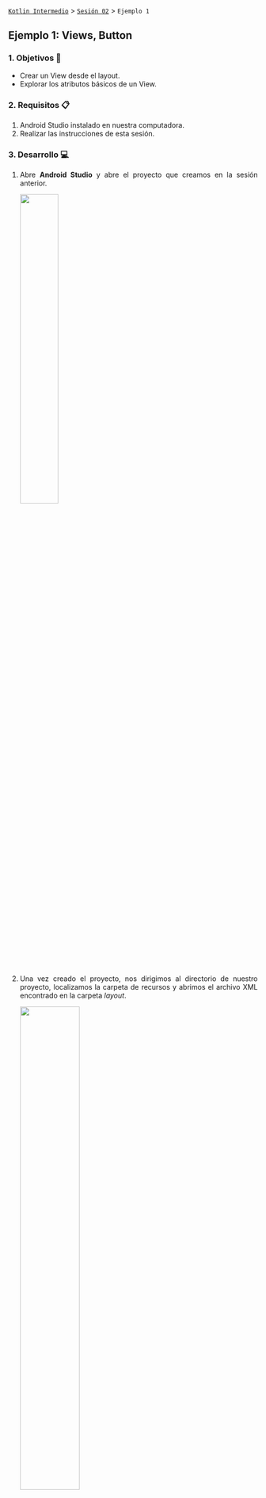 [`Kotlin Intermedio`](../../Readme.md) > [`Sesión 02`](../Readme.md) > `Ejemplo 1`

## Ejemplo 1: Views, Button

<div style="text-align: justify;">

### 1. Objetivos :dart:

- Crear un View desde el layout.
- Explorar los atributos básicos de un View.

### 2. Requisitos :clipboard:

1. Android Studio instalado en nuestra computadora.
2. Realizar las instrucciones de esta sesión.

### 3. Desarrollo :computer:

1. Abre __Android Studio__ y abre el proyecto que creamos en la sesión anterior.

   <img src="images/0.png" width="40%">

2. Una vez creado el proyecto, nos dirigimos al directorio de nuestro proyecto, localizamos la carpeta de recursos y abrimos el archivo XML encontrado en la carpeta _layout_.

   <img src="images/1.png" width="50%">
   
3. Se abrirá una nueva pestaña con una ventana que muestra el diseño de la pantalla principal. Esta es una interpretación gráfica del código XML que se encuentra en nuestro archivo, y por supuesto podemos visualizarlo en Android Studio. Las formas de visualizar este archivo son por código, diseño, o mixto, y se muestran en el siguiente gif:

      <img src="images/layout_modes.gif" width="85%">
     
4. Ahora vamos a explorar un poco las herramientas que la IDE nos brinda para este tipo de archivos:

      <img src="images/2.png" width="50%">

   * ![#FF0000](https://via.placeholder.com/15/ff0000/000000?text=+): La barra vertical izquierda contiene __Palette__, que nos muestra una serie de Views para insertar en el layout y __Component tree__, que muestra la estructura de nuestro layout. 
   * ![#FFFF00](https://via.placeholder.com/15/ffff00/000000?text=+): En la barra superior vertical tenemos opciones para mostrar el diseño con su _blueprint_, opciones para colocar el diseño en formato vertical/horizontal, seleccionar la resolución de la pantalla mediante móviles predefinidos o con medidas personalizadas, la API de android, entre otras cosas. 
   * ![#0000FF](https://via.placeholder.com/15/0000ff/000000?text=+):En la barra lateral derecha está la opción ___attributes___, que despliega los atributos de un _View_ seleccionado con el cursor.
   * ![#00FF00](https://via.placeholder.com/15/00ff00/000000?text=+): Este menú flotante posibilita el zoom in/out al layout, capacidad de pan, y escalar la app a resolución 1:1.

5. Elegiremos un tipo de visualización para nuestro archivo. En este caso, elegiremos la opción mixta. Esto para permitirnos visualizar nuestro código, que trabajaremos manualmente, y visualizar los cambios que genera en el layout.

6. Utilizaremos [Este código](../Readme.md#instrucciones-de-las-sesion) para sustituir el _ViewGroup_ actual (_ConstraintLayout_) con uno de manejo más sencillo (_LinearLayout_). Este tema se aborda con mayor profundidad en la siguiente sesión.

7. Agregamos el siguiente código XML para agregar un _TextView_:

```kotlin
<TextView
   android:id="@+id/text"
   android:layout_width="wrap_content"
   android:layout_height="wrap_content"
/>
```

8. Agregaremos un texto para nuestro _TextView_. Para hacerlo abrirermos el recurso ___strings.xml___ ubicado en ___res/values/___ . Dentro del tag resources, agregamos un nuevo string:

```xml
<string name="hello_text">Hola, Estas es la sesión 2!</string>
```

   y agregamos un nuevo atributo ___text___ al _TextView_ para insertarle un texto. Adicionalmente, haremos el texto en negritas y definiremos el tamaño de la fuente:
   
 ```xml
android:text="@string/hello_text"
android:textStyle="bold"
android:textSize="14sp"
```
   en textSize, tenemos el sufijo "sp" que significa scale-independent pixels.
   ¡Hasta aquí ya deberíamos poder visualizar el texto correctamente!
   
   <img src="images/4.png" width="40%">


9. Ahora añadimos un botón; ponemos esta línea de código abajo del Textview para generar uno.

```xml
<Button 
   android:id="@+id/btnAccept"
   android:background="@color/mexicanPink"
   android:text="@string/accept_button"
   android:layout_width="wrap_content"
   android:layout_height="wrap_content" />
```

   Ingresamos el texto _accept_button_ en _strings.xml_ :

```xml
<string name="accept_button">ACEPTAR</string>
```

   Y el color rosa mexicano a _colors.xml_:
   
```xml
<color name="mexicanPink">#E4007C</color>
```

En el diseño se visualiza correctamente el botón, sin embargo, el botón está pegado al _TextView_, así que le daremos un margen en la parte superior:

```xml
android:layout_marginTop="48dp"
```

10. Ahora agregaremos funcionalidad a este botón. Abrimos El archivo ___MainActivity.kt___ en ___java/org.bedu.holabedu/___. Importamos las clases necesarias:

```kotlin
import android.widget.Button
import android.widget.TextView

```

Dentro de la clase, declaramos dos objetos, _Button_ y _TextView_, para representar los Views en nuestra Activity.

```kotlin
private lateinit var btnAccept: Button
private lateinit var text: TextView
```


   Al final del método ___onCreate___ , agregamos la siguiente línea de código para asignarles los Views correspondientes (mediante sus id's):

```kotlin
btnAccept = findViewById(R.id.btnAccept)
text = findViewById(R.id.text)
```

Y por último asignamos el código a reproducirse cuando se pulse el botón: 

```kotlin
btnAccept.setOnClickListener {
            text.text = "Haz dado click al botón!"
        }
```

   Lo que estamos haciendo aquí es asignar un nuevo texto a nuestro ___TextView___ al hacer click en el botón. Después corremos la aplicación para comprobar que todo funcione bien.

   Como buena práctica, todo texto de la aplicación va en _strings.xml_, por lo que trasladamos el texto del _TextView_ al archivo:

```xml
<string name="button_clicked">Haz dado click al botón!</string>
```

   y el texto ahora se asigna de la siguiente forma:

```kotlin
text.text = getString(R.string.button_clicked)
```


Nuestra aplicación debe verse de la siguiente manera:

<img src="images/5.png" width="40%">



[`Anterior`](../Readme.md) | [`Siguiente`](../Reto-01/Readme.md)

</div>
